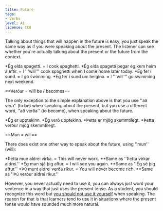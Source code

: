 ```yaml
---
title: Future
tags:
- Verbs
level: A1
license: CC0
---
```


Talking about things that will happen in the future is easy, you just speak the same way as if you were speaking about the present. The listener can see whether you're actually talking about the present or the future from the context.

*Ég elda spagettí. = I cook spaghetti.
*Ég elda spagettí þegar ég kem heim á eftir. = I '''will''' cook spaghetti when I come home later today.
*Ég fer í sund. = I go swimming.
*Ég fer í sund um helgina. = I '''will''' go swimming next weekend.

==Verður = will be / becomes==
<level level="a1"/>

The only exception to the simple explanation above is that you use ''að vera'' (to be) when speaking about the present, but you use a different word, ''að verða'' (to become), when speaking about the future.

*Ég er upptekinn.
*Ég verð upptekinn.
*Þetta er mjög skemmtilegt.
*Þetta verður mjög skemmtilegt.

==Mun = will==
<level level="b1"/>

There does exist one other way to speak about the future, using ''mun'' (will):

*Þetta mun aldrei virka. = This will never work.
**Same as ''Þetta virkar aldrei.''
*Ég mun sjá þig aftur. = I will see you again.
**Same as ''Ég sé þig aftur.''
*Þú munt aldrei verða ríkur. = You will never become rich.
**Same as ''Þú verður aldrei ríkur.''

However, you never actually need to use it, you can always just word your sentence in a way that just uses the present tense. As a student, you should recognize this word but <u>you should not use it yourself</u> when speaking. The reason for that is that learners tend to use it in situations where the present tense would have sounded much more natural.
